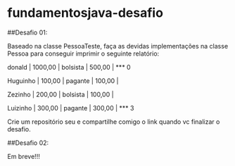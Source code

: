# fundamentosjava-desafio

##Desafio 01:

Baseado na classe PessoaTeste, faça as devidas implementações na classe Pessoa para conseguir imprimir o seguinte relatório:

donald       |    1000,00 | bolsista |     500,00 | *** 0

Huguinho     |     100,00 | pagante  |     100,00 |

Zezinho      |     200,00 | bolsista |     100,00 |

Luizinho     |     300,00 | pagante  |     300,00 | *** 3


Crie um repositório seu e compartilhe comigo o link quando vc finalizar o desafio.

##Desafio 02:

Em breve!!!
